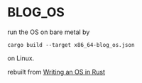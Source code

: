# BLOG_OS

run the OS on bare metal by
```shell
cargo build --target x86_64-blog_os.json
```

on Linux.  

rebuilt from <a href="https://os.phil-opp.com/">Writing an OS in Rust</a>  
